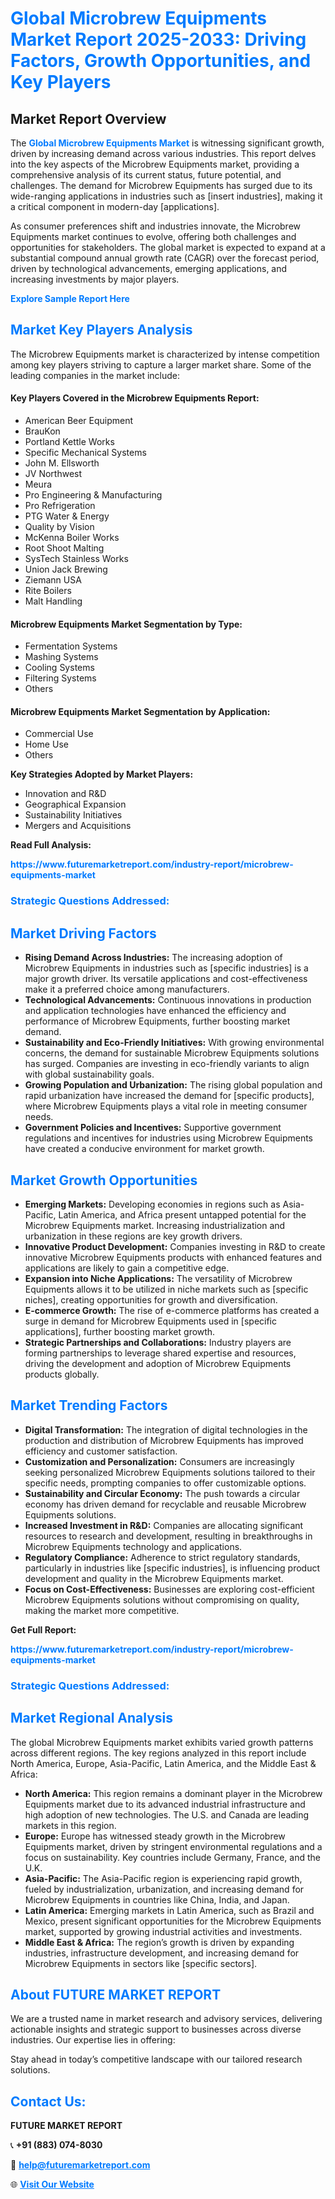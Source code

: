<h1 style="color: #007BFF;">Global Microbrew Equipments Market Report 2025-2033: Driving Factors, Growth Opportunities, and Key Players</h1>

<section id="overview">
<h2>Market Report Overview</h2>
<p>The <a href="https://www.futuremarketreport.com/industry-report/microbrew-equipments-market" style="color: #007BFF; text-decoration: none;"><strong>Global Microbrew Equipments Market</strong></a> is witnessing significant growth, driven by increasing demand across various industries. This report delves into the key aspects of the Microbrew Equipments market, providing a comprehensive analysis of its current status, future potential, and challenges. The demand for Microbrew Equipments has surged due to its wide-ranging applications in industries such as [insert industries], making it a critical component in modern-day [applications].</p>
<p>As consumer preferences shift and industries innovate, the Microbrew Equipments market continues to evolve, offering both challenges and opportunities for stakeholders. The global market is expected to expand at a substantial compound annual growth rate (CAGR) over the forecast period, driven by technological advancements, emerging applications, and increasing investments by major players.</p>
</section>

<section id="overview">
<p><a href="https://www.futuremarketreport.com/request-sample/reportId=87895" style="color: #007BFF; text-decoration: none;"><strong>Explore Sample Report Here</strong></a></p>
</section>

<section id="key-players">
<h2 style="color: #007BFF;">Market Key Players Analysis</h2>
<p>The Microbrew Equipments market is characterized by intense competition among key players striving to capture a larger market share. Some of the leading companies in the market include:</p>
<h4>Key Players Covered in the Microbrew Equipments Report:</h4>
<ul><li>American Beer Equipment</li><li>BrauKon</li><li>Portland Kettle Works</li><li>Specific Mechanical Systems</li><li>John M. Ellsworth</li><li>JV Northwest</li><li>Meura</li><li>Pro Engineering &amp; Manufacturing</li><li>Pro Refrigeration</li><li>PTG Water &amp; Energy</li><li>Quality by Vision</li><li>McKenna Boiler Works</li><li>Root Shoot Malting</li><li>SysTech Stainless Works</li><li>Union Jack Brewing</li><li>Ziemann USA</li><li>Rite Boilers</li><li>Malt Handling</li></ul>
<h4>Microbrew Equipments Market Segmentation by Type:</h4>
<ul><li>Fermentation Systems</li><li>Mashing Systems</li><li>Cooling Systems</li><li>Filtering Systems</li><li>Others</li></ul>

<h4>Microbrew Equipments Market Segmentation by Application:</h4>
<ul><li>Commercial Use</li><li>Home Use</li><li>Others</li></ul>
<p><strong>Key Strategies Adopted by Market Players:</strong></p>
<ul>
<li>Innovation and R&D</li>
<li>Geographical Expansion</li>
<li>Sustainability Initiatives</li>
<li>Mergers and Acquisitions</li>
</ul>
</section>

<section>
<p><strong>Read Full Analysis: </strong></p><a href="https://www.futuremarketreport.com/industry-report/microbrew-equipments-market" style="color: #007BFF; text-decoration: none;"><strong>https://www.futuremarketreport.com/industry-report/microbrew-equipments-market</strong></a>
<h3 style="color: #007BFF;">Strategic Questions Addressed:</h3>
</section>

<section id="driving-factors">
<h2 style="color: #007BFF;">Market Driving Factors</h2>
<ul>
<li><strong>Rising Demand Across Industries:</strong> The increasing adoption of Microbrew Equipments in industries such as [specific industries] is a major growth driver. Its versatile applications and cost-effectiveness make it a preferred choice among manufacturers.</li>
<li><strong>Technological Advancements:</strong> Continuous innovations in production and application technologies have enhanced the efficiency and performance of Microbrew Equipments, further boosting market demand.</li>
<li><strong>Sustainability and Eco-Friendly Initiatives:</strong> With growing environmental concerns, the demand for sustainable Microbrew Equipments solutions has surged. Companies are investing in eco-friendly variants to align with global sustainability goals.</li>
<li><strong>Growing Population and Urbanization:</strong> The rising global population and rapid urbanization have increased the demand for [specific products], where Microbrew Equipments plays a vital role in meeting consumer needs.</li>
<li><strong>Government Policies and Incentives:</strong> Supportive government regulations and incentives for industries using Microbrew Equipments have created a conducive environment for market growth.</li>
</ul>
</section>

<section id="growth-opportunities">
<h2 style="color: #007BFF;">Market Growth Opportunities</h2>
<ul>
<li><strong>Emerging Markets:</strong> Developing economies in regions such as Asia-Pacific, Latin America, and Africa present untapped potential for the Microbrew Equipments market. Increasing industrialization and urbanization in these regions are key growth drivers.</li>
<li><strong>Innovative Product Development:</strong> Companies investing in R&D to create innovative Microbrew Equipments products with enhanced features and applications are likely to gain a competitive edge.</li>
<li><strong>Expansion into Niche Applications:</strong> The versatility of Microbrew Equipments allows it to be utilized in niche markets such as [specific niches], creating opportunities for growth and diversification.</li>
<li><strong>E-commerce Growth:</strong> The rise of e-commerce platforms has created a surge in demand for Microbrew Equipments used in [specific applications], further boosting market growth.</li>
<li><strong>Strategic Partnerships and Collaborations:</strong> Industry players are forming partnerships to leverage shared expertise and resources, driving the development and adoption of Microbrew Equipments products globally.</li>
</ul>
</section>

<section id="trending-factors">
<h2 style="color: #007BFF;">Market Trending Factors</h2>
<ul>
<li><strong>Digital Transformation:</strong> The integration of digital technologies in the production and distribution of Microbrew Equipments has improved efficiency and customer satisfaction.</li>
<li><strong>Customization and Personalization:</strong> Consumers are increasingly seeking personalized Microbrew Equipments solutions tailored to their specific needs, prompting companies to offer customizable options.</li>
<li><strong>Sustainability and Circular Economy:</strong> The push towards a circular economy has driven demand for recyclable and reusable Microbrew Equipments solutions.</li>
<li><strong>Increased Investment in R&D:</strong> Companies are allocating significant resources to research and development, resulting in breakthroughs in Microbrew Equipments technology and applications.</li>
<li><strong>Regulatory Compliance:</strong> Adherence to strict regulatory standards, particularly in industries like [specific industries], is influencing product development and quality in the Microbrew Equipments market.</li>
<li><strong>Focus on Cost-Effectiveness:</strong> Businesses are exploring cost-efficient Microbrew Equipments solutions without compromising on quality, making the market more competitive.</li>
</ul>
</section>

<section>
<p><strong>Get Full Report: </strong></p><a href="https://www.futuremarketreport.com/industry-report/microbrew-equipments-market" style="color: #007BFF; text-decoration: none;"><strong>https://www.futuremarketreport.com/industry-report/microbrew-equipments-market</strong></a>
<h3 style="color: #007BFF;">Strategic Questions Addressed:</h3>
</section>


<section id="regional-analysis">
<h2 style="color: #007BFF;">Market Regional Analysis</h2>
<p>The global Microbrew Equipments market exhibits varied growth patterns across different regions. The key regions analyzed in this report include North America, Europe, Asia-Pacific, Latin America, and the Middle East & Africa:</p>
<ul>
<li><strong>North America:</strong> This region remains a dominant player in the Microbrew Equipments market due to its advanced industrial infrastructure and high adoption of new technologies. The U.S. and Canada are leading markets in this region.</li>
<li><strong>Europe:</strong> Europe has witnessed steady growth in the Microbrew Equipments market, driven by stringent environmental regulations and a focus on sustainability. Key countries include Germany, France, and the U.K.</li>
<li><strong>Asia-Pacific:</strong> The Asia-Pacific region is experiencing rapid growth, fueled by industrialization, urbanization, and increasing demand for Microbrew Equipments in countries like China, India, and Japan.</li>
<li><strong>Latin America:</strong> Emerging markets in Latin America, such as Brazil and Mexico, present significant opportunities for the Microbrew Equipments market, supported by growing industrial activities and investments.</li>
<li><strong>Middle East & Africa:</strong> The region’s growth is driven by expanding industries, infrastructure development, and increasing demand for Microbrew Equipments in sectors like [specific sectors].</li>
</ul>
</section>

<footer>
<h2 style="color: #007BFF;">About FUTURE MARKET REPORT</h2>
<p>We are a trusted name in market research and advisory services, delivering actionable insights and strategic support to businesses across diverse industries. Our expertise lies in offering:</p>

<p>Stay ahead in today’s competitive landscape with our tailored research solutions.</p>

<h2 style="color: #007BFF;">Contact Us:</h2>
<p><strong>FUTURE MARKET REPORT</strong></p>
<p>📞 <strong>+91 (883) 074-8030</strong></p>
<p>📧 <strong><a href="mailto:help@futuremarketreport.com" style="color: #007BFF;">help@futuremarketreport.com</a></strong></p>
<p>🌐 <strong><a href="https://www.futuremarketreport.com/" style="color: #007BFF;">Visit Our Website</a></strong></p>
</footer>
